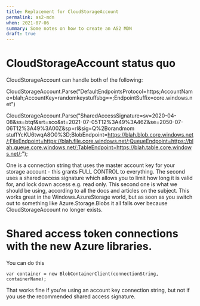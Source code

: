 ```yaml
---
title: Replacement for CloudStorageAccount
permalink: as2-mdn
when: 2021-07-06
summary: Some notes on how to create an AS2 MDN
draft: true
---
```



# CloudStorageAccount status quo

CloudStorageAccount can handle both of the following:

CloudStorageAccount.Parse("DefaultEndpointsProtocol=https;AccountName=blah;AccountKey=randomkeystuffsbg==;EndpointSuffix=core.windows.net")

CloudStorageAccount.Parse("SharedAccessSignature=sv=2020-04-08&ss=btqf&srt=sco&st=2021-07-05T12%3A49%3A46Z&se=2050-07-06T12%3A49%3A00Z&sp=rl&sig=Q%2Borandmom stuffYcKU6twqA8O0%3D;BlobEndpoint=https://blah.blob.core.windows.net/;FileEndpoint=https://blah.file.core.windows.net/;QueueEndpoint=https://blah.queue.core.windows.net/;TableEndpoint=https://blah.table.core.windows.net/;");


One is a connection string that uses the master account key for your storage account - this grants FULL CONTROL to everything. The second uses a shared access signature which allows you to limit how long it is valid for, and lock down access e.g. read only. This second one is what we should be using, according to all the docs and articles on the subject. This works great in the Windows.AzureStorage world, but as soon as you switch out to something like Azure.Storage.Blobs it all falls over because CloudStorageAccount no longer exists. 

# Shared access token connections with the new Azure libraries. 

You can do this
```
var container = new BlobContainerClient(connectionString, containerName);
```

That works fine if you're using an account key connection string, but not if you use the recommended shared access signature.